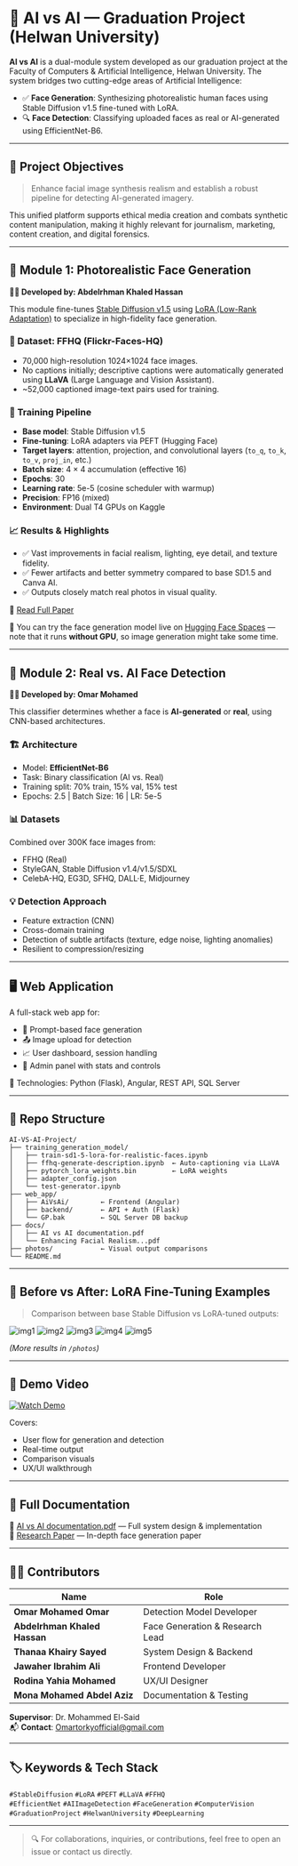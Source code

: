 # 🧠 AI vs AI — Graduation Project (Helwan University)

**AI vs AI** is a dual-module system developed as our graduation project at the Faculty of Computers & Artificial Intelligence, Helwan University. The system bridges two cutting-edge areas of Artificial Intelligence:

- ✅ **Face Generation**: Synthesizing photorealistic human faces using Stable Diffusion v1.5 fine-tuned with LoRA.
- 🔍 **Face Detection**: Classifying uploaded faces as real or AI-generated using EfficientNet-B6.

---

## 📌 Project Objectives

> Enhance facial image synthesis realism and establish a robust pipeline for detecting AI-generated imagery.

This unified platform supports ethical media creation and combats synthetic content manipulation, making it highly relevant for journalism, marketing, content creation, and digital forensics.

---

## 🧬 Module 1: Photorealistic Face Generation

**👨‍💻 Developed by: Abdelrhman Khaled Hassan**

This module fine-tunes [Stable Diffusion v1.5](https://huggingface.co/runwayml/stable-diffusion-v1-5) using [LoRA (Low-Rank Adaptation)](https://arxiv.org/abs/2106.09685) to specialize in high-fidelity face generation.

### 🔹 Dataset: FFHQ (Flickr-Faces-HQ)
- 70,000 high-resolution 1024×1024 face images.
- No captions initially; descriptive captions were automatically generated using **LLaVA** (Large Language and Vision Assistant).
- ~52,000 captioned image-text pairs used for training.

### 🔧 Training Pipeline
- **Base model**: Stable Diffusion v1.5
- **Fine-tuning**: LoRA adapters via PEFT (Hugging Face)
- **Target layers**: attention, projection, and convolutional layers (`to_q`, `to_k`, `to_v`, `proj_in`, etc.)
- **Batch size**: 4 × 4 accumulation (effective 16)
- **Epochs**: 30
- **Learning rate**: 5e-5 (cosine scheduler with warmup)
- **Precision**: FP16 (mixed)
- **Environment**: Dual T4 GPUs on Kaggle

### 📈 Results & Highlights
- ✅ Vast improvements in facial realism, lighting, eye detail, and texture fidelity.
- ✅ Fewer artifacts and better symmetry compared to base SD1.5 and Canva AI.
- ✅ Outputs closely match real photos in visual quality.

📄 [Read Full Paper](docs/Enhancing%20Facial%20Realism%20Fine-tuning%20Stable%20Diffusion%20with%20L.pdf)

🧪 You can try the face generation model live on [Hugging Face Spaces](https://huggingface.co/spaces/abdelrhman145/SD1.5_realistic_faces) — note that it runs **without GPU**, so image generation might take some time.

---

## 🧪 Module 2: Real vs. AI Face Detection

**👨‍💻 Developed by: Omar Mohamed**

This classifier determines whether a face is **AI-generated** or **real**, using CNN-based architectures.

### 🏗 Architecture
- Model: **EfficientNet-B6**
- Task: Binary classification (AI vs. Real)
- Training split: 70% train, 15% val, 15% test
- Epochs: 2.5 | Batch Size: 16 | LR: 5e-5

### 📊 Datasets
Combined over 300K face images from:
- FFHQ (Real)
- StyleGAN, Stable Diffusion v1.4/v1.5/SDXL
- CelebA-HQ, EG3D, SFHQ, DALL·E, Midjourney

### 💡 Detection Approach
- Feature extraction (CNN)
- Cross-domain training
- Detection of subtle artifacts (texture, edge noise, lighting anomalies)
- Resilient to compression/resizing

---

## 🖥 Web Application

A full-stack web app for:
- 🎨 Prompt-based face generation
- 📤 Image upload for detection
- 📈 User dashboard, session handling
- 👤 Admin panel with stats and controls

📁 Technologies: Python (Flask), Angular, REST API, SQL Server

---

## 🧾 Repo Structure

```
AI-VS-AI-Project/
├── training_generation_model/
│   ├── train-sd1-5-lora-for-realistic-faces.ipynb
│   ├── ffhq-generate-description.ipynb  ← Auto-captioning via LLaVA
│   ├── pytorch_lora_weights.bin         ← LoRA weights
│   ├── adapter_config.json
│   └── test-generator.ipynb
├── web_app/
│   ├── AiVsAi/        ← Frontend (Angular)
│   ├── backend/       ← API + Auth (Flask)
│   └── GP.bak         ← SQL Server DB backup
├── docs/
│   ├── AI vs AI documentation.pdf
│   └── Enhancing Facial Realism...pdf
├── photos/            ← Visual output comparisons
└── README.md
```

---

## 📸 Before vs After: LoRA Fine-Tuning Examples

> Comparison between base Stable Diffusion vs LoRA-tuned outputs:

![img1](Images/Screenshot_2025-06-07_161844.png)
![img2](Images/Screenshot_2025-06-07_163534.png)
![img3](Images/Screenshot_2025-06-07_164002.png)
![img4](Images/Screenshot_2025-06-07_173649.png)
![img5](Images/Screenshot_2025-06-07_173752.png)

_(More results in `/photos`)_

---

## 🎥 Demo Video

[![Watch Demo](https://img.youtube.com/vi/F_p1eyBO_bM/0.jpg)]([https://youtu.be/F_p1eyBO_bM?si=NtgiyMTq59KdWVSd](https://youtu.be/N1Fw4VjryK0))

Covers:
- User flow for generation and detection
- Real-time output
- Comparison visuals
- UX/UI walkthrough

---

## 📄 Full Documentation

📘 [AI vs AI documentation.pdf](docs/AI%20vs%20AI%20documentation.pdf) — Full system design & implementation  
📑 [Research Paper](docs/Enhancing%20Facial%20Realism%20Fine-tuning%20Stable%20Diffusion%20with%20L.pdf) — In-depth face generation paper

---

## 👨‍💻 Contributors

| Name                     | Role                         |
|--------------------------|------------------------------|
| **Omar Mohamed Omar**        | Detection Model Developer      |
| **Abdelrhman Khaled Hassan** | Face Generation & Research Lead|
| **Thanaa Khairy Sayed**      | System Design & Backend        |
| **Jawaher Ibrahim Ali**      | Frontend Developer             |
| **Rodina Yahia Mohamed**     | UX/UI Designer                 |
| **Mona Mohamed Abdel Aziz**  | Documentation & Testing        |

**Supervisor**: Dr. Mohammed El-Said  
📬 **Contact**: Omartorkyofficial@gmail.com

---

## 🏷 Keywords & Tech Stack

`#StableDiffusion` `#LoRA` `#PEFT` `#LLaVA` `#FFHQ`  
`#EfficientNet` `#AIImageDetection` `#FaceGeneration` `#ComputerVision`  
`#GraduationProject` `#HelwanUniversity` `#DeepLearning`

---

> 🔍 For collaborations, inquiries, or contributions, feel free to open an issue or contact us directly.
